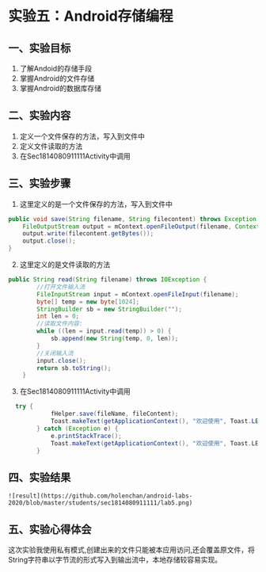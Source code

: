 # 实验五：Android存储编程

## 一、实验目标

1. 了解Andoid的存储手段
2. 掌握Android的文件存储
3. 掌握Android的数据库存储

## 二、实验内容

1. 定义一个文件保存的方法，写入到文件中
2. 定义文件读取的方法
3. 在Sec1814080911111Activity中调用

## 三、实验步骤

1. 这里定义的是一个文件保存的方法，写入到文件中
```java
public void save(String filename, String filecontent) throws Exception {
    FileOutputStream output = mContext.openFileOutput(filename, Context.MODE_PRIVATE);
    output.write(filecontent.getBytes()); 
    output.close();         
}
```  
2. 这里定义的是文件读取的方法
```java
public String read(String filename) throws IOException {
        //打开文件输入流
        FileInputStream input = mContext.openFileInput(filename);
        byte[] temp = new byte[1024];
        StringBuilder sb = new StringBuilder("");
        int len = 0;
        //读取文件内容:
        while ((len = input.read(temp)) > 0) {
            sb.append(new String(temp, 0, len));
        }
        //关闭输入流
        input.close();
        return sb.toString();
    }
```  
3. 在Sec1814080911111Activity中调用
```java
  try {
            fHelper.save(fileName, fileContent);
            Toast.makeText(getApplicationContext(), "欢迎使用", Toast.LENGTH_SHORT).show();
        } catch (Exception e) {
            e.printStackTrace();
            Toast.makeText(getApplicationContext(), "欢迎使用", Toast.LENGTH_SHORT).show();
        }
```  
## 四、实验结果

```  
![result](https://github.com/holenchan/android-labs-2020/blob/master/students/sec1814080911111/lab5.png)
```  

## 五、实验心得体会
这次实验我使用私有模式,创建出来的文件只能被本应用访问,还会覆盖原文件，将String字符串以字节流的形式写入到输出流中，本地存储较容易实现。
